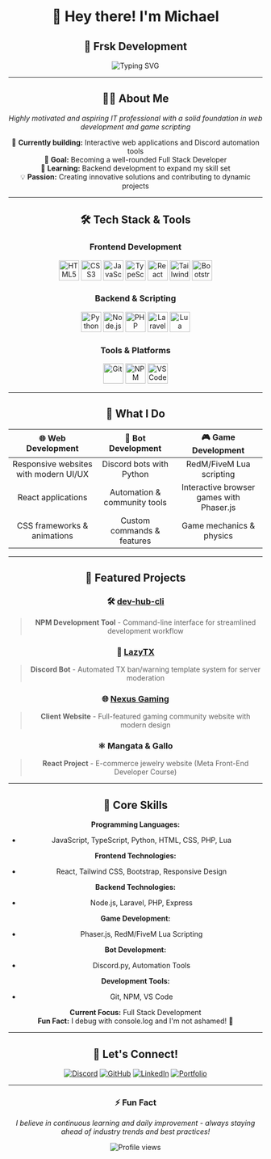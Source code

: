<div align="center">

# 👋 Hey there! I'm Michael  
## 🚀 Frsk Development

<img src="https://readme-typing-svg.herokuapp.com?font=Fira+Code&pause=1000&color=A83A44&center=true&vCenter=true&width=435&lines=Full+Stack+Developer;Discord+Bot+Creator;RedM%2FFiveM+Developer;Always+Learning+New+Things!" alt="Typing SVG" />

</div>

---

<div align="center">

## 🧑‍💻 About Me

*Highly motivated and aspiring IT professional with a solid foundation in web development and game scripting*

🔨 **Currently building:** Interactive web applications and Discord automation tools  
🎯 **Goal:** Becoming a well-rounded Full Stack Developer  
🌱 **Learning:** Backend development to expand my skill set  
💡 **Passion:** Creating innovative solutions and contributing to dynamic projects

</div>

---

<div align="center">

## 🛠️ Tech Stack & Tools

### Frontend Development
<img src="https://cdn.jsdelivr.net/gh/devicons/devicon/icons/html5/html5-original.svg" height="40" alt="HTML5" />
<img src="https://cdn.jsdelivr.net/gh/devicons/devicon/icons/css3/css3-original.svg" height="40" alt="CSS3" />
<img src="https://cdn.jsdelivr.net/gh/devicons/devicon/icons/javascript/javascript-original.svg" height="40" alt="JavaScript" />
<img src="https://cdn.jsdelivr.net/gh/devicons/devicon/icons/typescript/typescript-original.svg" height="40" alt="TypeScript" />
<img src="https://cdn.jsdelivr.net/gh/devicons/devicon/icons/react/react-original.svg" height="40" alt="React" />
<img src="https://cdn.jsdelivr.net/gh/devicons/devicon/icons/tailwindcss/tailwindcss-original.svg" height="40" alt="Tailwind CSS" />
<img src="https://cdn.jsdelivr.net/gh/devicons/devicon/icons/bootstrap/bootstrap-original.svg" height="40" alt="Bootstrap" />

### Backend & Scripting
<img src="https://cdn.jsdelivr.net/gh/devicons/devicon/icons/python/python-original.svg" height="40" alt="Python" />
<img src="https://cdn.jsdelivr.net/gh/devicons/devicon/icons/nodejs/nodejs-original.svg" height="40" alt="Node.js" />
<img src="https://cdn.jsdelivr.net/gh/devicons/devicon/icons/php/php-original.svg" height="40" alt="PHP" />
<img src="https://cdn.jsdelivr.net/gh/devicons/devicon/icons/laravel/laravel-original.svg" height="40" alt="Laravel" />
<img src="https://cdn.jsdelivr.net/gh/devicons/devicon/icons/lua/lua-original.svg" height="40" alt="Lua" />

### Tools & Platforms
<img src="https://cdn.jsdelivr.net/gh/devicons/devicon/icons/git/git-original.svg" height="40" alt="Git" />
<img src="https://cdn.jsdelivr.net/gh/devicons/devicon/icons/npm/npm-original-wordmark.svg" height="40" alt="NPM" />
<img src="https://cdn.jsdelivr.net/gh/devicons/devicon/icons/vscode/vscode-original.svg" height="40" alt="VS Code" />

</div>

---

<div align="center">

## 🎯 What I Do

| 🌐 **Web Development** | 🤖 **Bot Development** | 🎮 **Game Development** |
|:---:|:---:|:---:|
| Responsive websites with modern UI/UX | Discord bots with Python | RedM/FiveM Lua scripting |
| React applications | Automation & community tools | Interactive browser games with Phaser.js |
| CSS frameworks & animations | Custom commands & features | Game mechanics & physics |

</div>

---

<div align="center">

## 🚀 Featured Projects

### 🛠️ [dev-hub-cli](https://www.npmjs.com/package/dev-hub-cli)
> **NPM Development Tool** - Command-line interface for streamlined development workflow

### 🤖 [LazyTX](https://dev-hub-cli.gitbook.io/lazytx/)
> **Discord Bot** - Automated TX ban/warning template system for server moderation

### 🌐 [Nexus Gaming](https://nexusgaming.org/)
> **Client Website** - Full-featured gaming community website with modern design

### ⚛️ **Mangata & Gallo**
> **React Project** - E-commerce jewelry website (Meta Front-End Developer Course)

</div>

---

<div align="center">

## 🎯 Core Skills

**Programming Languages:**
- JavaScript, TypeScript, Python, HTML, CSS, PHP, Lua

**Frontend Technologies:**
- React, Tailwind CSS, Bootstrap, Responsive Design

**Backend Technologies:**
- Node.js, Laravel, PHP, Express

**Game Development:**
- Phaser.js, RedM/FiveM Lua Scripting

**Bot Development:**
- Discord.py, Automation Tools

**Development Tools:**
- Git, NPM, VS Code

**Current Focus:** Full Stack Development  
**Fun Fact:** I debug with console.log and I'm not ashamed! 🐛

</div>

---

<div align="center">

## 🤝 Let's Connect!

[![Discord](https://img.shields.io/badge/Discord-7289DA?style=for-the-badge&logo=discord&logoColor=white)](https://discord.gg/UHm2EpEeAT)
[![GitHub](https://img.shields.io/badge/GitHub-100000?style=for-the-badge&logo=github&logoColor=white)](https://github.com/MikePea1993)
[![LinkedIn](https://img.shields.io/badge/LinkedIn-0077B5?style=for-the-badge&logo=linkedin&logoColor=white)](https://www.linkedin.com/in/mikepea1993/)
[![Portfolio](https://img.shields.io/badge/Portfolio-FF5722?style=for-the-badge&logo=todoist&logoColor=white)](https://frskdevelopment.netlify.app)

---

### ⚡ Fun Fact
*I believe in continuous learning and daily improvement - always staying ahead of industry trends and best practices!*

<img src="https://komarev.com/ghpvc/?username=MikePea1993&color=blueviolet&style=flat-square&label=Profile+Views" alt="Profile views" />

</div>
